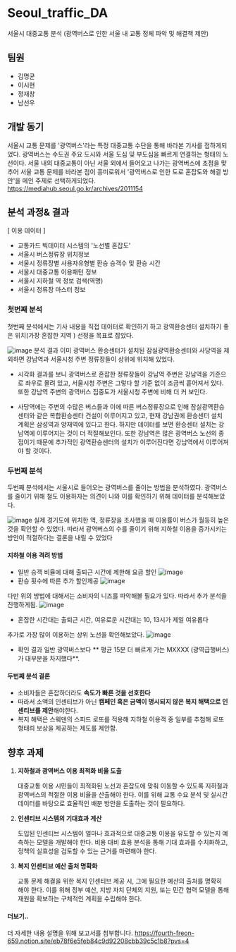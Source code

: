 # Seoul_traffic_DA
서울시 대중교통 분석 (광역버스로 인한 서울 내 교통 정체 파악 및 해결책 제안)
## 팀원
- 김명균
- 이시현
- 정재창
- 남선우 

## 개발 동기 
서울시 교통 문제를 '광역버스'라는 특정 대중교통 수단을 통해 바라본 기사를 접하게되었다. 광역버스는 수도권 주요 도시와 서울 도심 및 부도심을 빠르게 연결하는 형태의 노선이다. 서울 내의 대중교통이 아닌 서울 외에서 들어오고 나가는 광역버스에 초점을 맞추어 서울 교통 문제를 바라본 점이 흥미로워서 '광역버스로 인한 도로 혼잡도와 해결 방안'을 메인 주제로 선택하게되었다. 
https://mediahub.seoul.go.kr/archives/2011154

## 분석 과정& 결과 
[ 이용 데이터 ]
- 교통카드 빅데이터 시스템의 '노선별 혼잡도'
- 서울시 버스정류장 위치정보
- 서울시 정류장별 사용자유형별 환승 승객수 및 환승 시간
- 서울시 대중교통 이용패턴 정보
- 서울시 지하철 역 정보 검색(역명)
- 서울시 정류장 마스터 정보
### 첫번째 분석 
첫번째 분석에서는 기사 내용을 직접 데이터로 확인하기 하고 광역환승센터 설치하기 좋은 위치(가장 혼잡한 지역 ) 선정을 목표로 잡았다. 

![image](https://github.com/user-attachments/assets/9368ba25-712b-42fb-a82e-fb972afa3c99)
분석 결과 이미 광역버스 환승센터가 설치된 잠실광역환승센터와 사당역을 제외하면 강남역과 서울시청 주변 정류장들이 상위에 위치해 있었다.

- 시각화 결과를 보니 광역버스로 혼잡한 정류장들이 강남역 주변은 강남역을 기준으로 좌우로 몰려 있고, 서울시청 주변은 그렇다 할 기준 없이 조금씩 흩어져서 있다. 또한 강남역 주변의 광역버스 집중도가 서울시청 주변에 비해 더 커 보인다.

- 사당역에는 주변의 수많은 버스들과 이에 따른 버스정류장으로 인해 잠실광역환승센터와 같은 복합환승센터 건설이 이루어지고 있고, 현재 강남권에 환승센터 설치 계획은 삼성역과 양재역에 있다고 한다. 하지만 데이터를 보면 환승센터 설치는 강남역에 이루어지는 것이 더 적절해보인다. 또한 강남역은 많은 광역버스 노선의 종점이기 때문에 추가적인 광역환승센터의 설치가 이루어진다면 강남역에서 이루어져야 할 것이다.

### 두번째 분석 
두번째 분석에서는 서울시로 들어오는 광역버스를 줄이는 방법을 분석하였다. 
광역버스를 줄이기 위해 철도 이용하자는 의견이 나와 이를 확인하기 위해 데이터를 분석해보았다. 

![image](https://github.com/user-attachments/assets/d4cda506-3315-4d8d-a836-14a4d9dad540)
실제 경기도에 위치한 역, 정류장을 조사했을 때 이용률이 버스가 월등히 높은것을 확인할 수 있었다. 
따라서 광역버스의 수를 줄이기 위해 지하철 이용을 증가시키는 방안이 적절하다는 결론을 내릴 수 있었다

#### 지하철 이용 격려 방법 
- 일반 승객 비율에 대해 출퇴근 시간에 제한해 요금 할인 
![image](https://github.com/user-attachments/assets/e75578dd-e683-4ba6-b170-2f377bc58e7a)
- 환승 횟수에 따른 추가 할인제공 
![image](https://github.com/user-attachments/assets/633a5e66-bb18-4bf3-9a81-65e80ec79c4e)


다만 위의 방법에 대해서는 소비자의 니즈를 파악해볼 필요가 있다. 따라서 추가 분석을 진행하게됨. 
![image](https://github.com/user-attachments/assets/bd98dac6-3fbe-4695-a0e1-23d9d7ef9745)
- 혼잡한 시간대는 출퇴근 시간, 여유로운 시간대는 10, 13시가 제일 여유롭다

추가로 가장 많이 이용하는 상위 노선을 확인해보았다.
![image](https://github.com/user-attachments/assets/780df13e-c726-4440-9979-99f6b5834ad3)
- 확인 결과 일반 광역버스보다 ** 평균 15분 더 빠르게 가는 MXXXX (광역급행버스)가 대부분을 차지했다**.

#### 두번째 분석 결론 
- 소비자들은 혼잡하더라도 **속도가 빠른 것을 선호한다**
- 따라서 소액의 인센티브가 아닌 **캠페인 혹은 금액이 명시되지 않은 복지 해택으로 인센티브를 제안**해야한다.
- 복지 해택은 스웨덴의 스피드 로또를 적용해 지하철 이용객 중 일부를 추첨해 로또 형태릐 보상을 제공하는 제도를 제안함.
  
## 향후 과제 
1. **지하철과 광역버스 이용 최적화 비율 도출**
    
    대중교통 이용 시민들이 최적화된 노선과 혼잡도에 맞춰 이동할 수 있도록 지하철과 광역버스의 적절한 이용 비율을 산출해야 한다. 이를 위해 교통 수요 분석 및 실시간 데이터를 바탕으로 효율적인 배분 방안을 도출하는 것이 필요하다.
    
2. **인센티브 시스템의 기대효과 계산**
    
    도입된 인센티브 시스템이 얼마나 효과적으로 대중교통 이용을 유도할 수 있는지 예측하는 모델을 개발해야 한다. 비용 대비 효용 분석을 통해 기대 효과를 수치화하고, 정책의 실효성을 검토할 수 있는 근거를 마련해야 한다.
    
3. **복지 인센티브 예산 출처 명확화**
    
    교통 문제 해결을 위한 복지 인센티브 제공 시, 그에 필요한 예산의 출처를 명확히 해야 한다. 이를 위해 정부 예산, 지방 자치 단체의 지원, 또는 민간 협력 모델을 통해 재원을 확보하는 구체적인 계획을 수립해야 한다.


#### 더보기.. 
더 자세한 내용 설명을 위해 보고서를 첨부합니다. 
https://fourth-freon-659.notion.site/eb78f6e5feb84c9d92208cbb39c5c1b8?pvs=4
